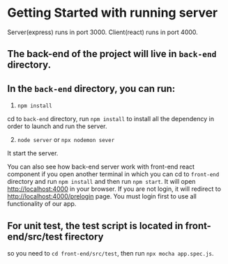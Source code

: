 # Getting Started with running server

Server(express) runs in port 3000. Client(react) runs in port 4000.

## The back-end of the project will live in `back-end` directory.

## In the `back-end` directory, you can run:

1. `npm install`

cd to `back-end` directory, run `npm install` to install all the dependency in order to launch and run the server.

2. `node server` or `npx nodemon sever` 

It start the server. 

You can also see how back-end server work with front-end react component if you open another terminal in which you can cd to `front-end` directory and run `npm install` and then run `npm start`. It will open [http://localhost:4000](http://localhost:4000) in your browser. If you are not login, it will redirect to [http://localhost:4000/prelogin](http://localhost:4000/prelogin) page. You must login first to use all functionality of our app.

## For unit test, the test script is located in front-end/src/test firectory

so you need to `cd front-end/src/test`, then run `npx mocha app.spec.js`.

